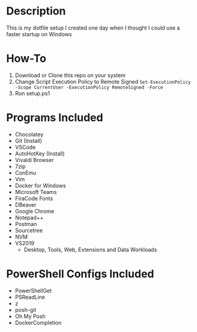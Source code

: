 # Description
This is my dotfile setup I created one day when I thought I could use a faster startup on Windows

# How-To
1. Download or Clone this repo on your system
0. Change Script Execution Policy to Remote Signed `Set-ExecutionPolicy -Scope CurrentUser -ExecutionPolicy RemoteSigned -Force`
0. Run setup.ps1

# Programs Included
- Chocolatey
- Git (Install)
- VSCode
- AutoHotKey (Install)
- Vivaldi Browser
- 7zip
- ConEmu
- Vim
- Docker for Windows
- Microsoft Teams
- FiraCode Fonts
- DBeaver
- Google Chrome
- Notepad++
- Postman
- Sourcetree
- NVM
- VS2019
  - Desktop, Tools, Web, Extensions and Data Workloads

# PowerShell Configs Included
- PowerShellGet
- PSReadLine
- z
- posh-git
- Oh My Posh
- DockerCompletion

